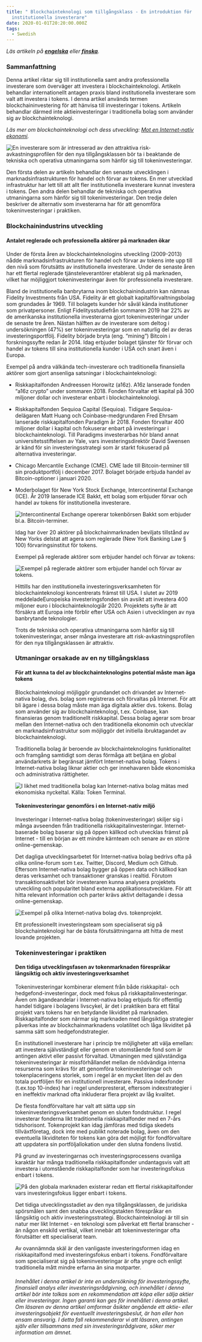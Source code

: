 ```yaml
---
title: " Blockchainteknologi som tillgångsklass - En introduktion för
  institutionella investerare"
date: 2020-01-01T20:20:00.000Z
tags:
  - Swedish
---
```

*Läs artikeln på **[engelska](https://suspicious-kepler-340c57.netlify.com/posts/blockchain-as-an-asset-class-an-introduction-for-institutional-investors/)** eller **[finska](https://suspicious-kepler-340c57.netlify.com/posts/lohkoketjuteknologia-omaisuusluokkana-johdanto-institutionaalisille-sijoittajille/)**.*

### Sammanfattning

Denna artikel riktar sig till institutionella samt andra professionella investerare som överväger att investera i blockchainteknologi. Artikeln behandlar internationellt antagen praxis bland institutionella investerare som valt att investera i tokens. I denna artikel används termen blockchaininvestering för att hänvisa till investeringar i tokens. Artikeln behandlar därmed inte aktieinvesteringar i traditionella bolag som använder sig av blockchainteknologi.

*Läs mer om blockchainteknologi och dess utveckling: [Mot en Internet-nativ ekonomi](https://suspicious-kepler-340c57.netlify.com/posts/mot-en-internet-nativ-ekonomi/).*

![](/static/img/screenshot-2020-04-22-at-11.25.06.png "En investerare som är intresserad av den attraktiva risk-avkastningsprofilen för den nya tillgångsklassen bör ta i beaktande de tekniska och operativa utmaningarna som hänför sig till tokeninvesteringar.")

Den första delen av artikeln behandlar den senaste utvecklingen i marknadsinfrastrukturen för handel och förvar av tokens. En mer utvecklad infrastruktur har lett till att allt fler institutionella investerare kunnat investera i tokens. Den andra delen behandlar de tekniska och operativa utmaningarna som hänför sig till tokeninvesteringar. Den tredje delen beskriver de alternativ som investerarna har för att genomföra tokeninvesteringar i praktiken.

### Blockchainindustrins utveckling

#### Antalet reglerade och professionella aktörer på marknaden ökar

Under de första åren av blockchainteknologins utveckling (2009-2013) nådde marknadsinfrastrukturen för handel och förvar av tokens inte upp till den nivå som förutsätts av institutionella investerare. Under de senaste åren har ett flertal reglerade tjänsteleverantörer etablerat sig på marknaden, vilket har möjliggjort tokeninvesteringar även för professionella investerare.

Bland de institutionella banbrytarna inom blockchainindustrin kan nämnas Fidelity Investments från USA. Fidelity är ett globalt kapitalförvaltningsbolag som grundades år 1969. Till bolagets kunder hör såväl kända institutioner som privatpersoner. Enligt Fidelitysstudiefrån sommaren 2019 har 22% av de amerikanska institutionella investerarna gjort tokeninvesteringar under de senaste tre åren. Nästan hälften av de investerare som deltog i undersökningen (47%) ser tokeninvesteringar som en naturlig del av deras investeringsportfölj. Fidelity började bryta (eng. “mining”) Bitcoin i forskningssyfte redan år 2014. Idag erbjuder bolaget tjänster för förvar och handel av tokens till sina institutionella kunder i USA och snart även i Europa.

Exempel på andra välkända tech-investerare och traditionella finansiella aktörer som gjort ansenliga satsningar i blockchainteknologi:

* Riskkapitalfonden Andreessen Horowitz (a16z). A16z lanserade fonden “a16z crypto” under sommaren 2018. Fonden förvaltar ett kapital på 300 miljoner dollar och investerar enbart i blockchainteknologi.
* Riskkapitalfonden Sequioa Capital (Sequioa). Tidigare Sequioa-delägaren Matt Huang och Coinbase-medgrundaren Fred Ehrsam lanserade riskkapitalfonden Paradigm år 2018. Fonden förvaltar 400 miljoner dollar i kapital och fokuserar enbart på investeringar i blockchainteknologi. Till Paradigms investerarbas hör bland annat universitetsstiftelsen av Yale, vars investeringsdirektör David Swensen är känd för sin investeringsstrategi som är starkt fokuserad på alternativa investeringar.
* Chicago Mercantile Exchange (CME). CME lade till Bitcoin-terminer till sin produktportfölj i december 2017. Bolaget började erbjuda handel av Bitcoin-optioner i januari 2020.
* Moderbolaget för New York Stock Exchange, Intercontinental Exchange (ICE). År 2019 lanserade ICE Bakkt, ett bolag som erbjuder förvar och handel av tokens för institutionella investerare.

  ![](/static/img/screenshot-2020-04-22-at-11.26.00.png "Intercontinental Exchange opererar tokenbörsen Bakkt som erbjuder bl.a. Bitcoin-terminer.")

  Idag har över 20 aktörer på blockchainmarknaden beviljats tillstånd av New Yorks delstat att agera som reglerade (New York Banking Law § 100) förvaringsinstitut för tokens.

  Exempel på reglerade aktörer som erbjuder handel och förvar av tokens:

  ![](/static/img/screenshot-2020-04-22-at-11.25.16.png "Exempel på reglerade aktörer som erbjuder handel och förvar av tokens.")

  Hittills har den institutionella investeringsverksamheten för blockchainteknologi koncentrerats främst till USA. I slutet av 2019 meddeladeEuropeiska investeringsfonden sin avsikt att investera 400 miljoner euro i blockchainteknologiår 2020. Projektets syfte är att försäkra att Europa inte förblir efter USA och Asien i utvecklingen av nya banbrytande teknologier.

  Trots de tekniska och operativa utmaningarna som hänför sig till tokeninvesteringar, anser många investerare att risk-avkastningsprofilen för den nya tillgångsklassen är attraktiv.

  ### Utmaningar orsakade av en ny tillgångsklass

  #### För att kunna ta del av blockchainteknologins potential måste man äga tokens

  Blockchainteknologi möjliggör grundandet och drivandet av Internet-nativa bolag, dvs. bolag som registreras och förvaltas på Internet. För att bli ägare i dessa bolag måste man äga digitala aktier dvs. tokens. Bolag som använder sig av blockchainteknologi, t.ex. Coinbase, kan finansieras genom traditionellt riskkapital. Dessa bolag agerar som broar mellan den Internet-nativa och den traditionella ekonomin och utvecklar en marknadsinfrastruktur som möjliggör det initiella ibruktagandet av blockchainteknologi.

  Traditionella bolag är beroende av blockchainteknologins funktionalitet och framgång samtidigt som deras förmåga att betjäna en global användarkrets är begränsat jämfört Internet-nativa bolag. Tokens i Internet-nativa bolag liknar aktier och ger innehavaren både ekonomiska och administrativa rättigheter.

  ![](/static/img/screenshot-2020-04-22-at-10.56.34.png "I likhet med traditionella bolag kan Internet-nativa bolag mätas med ekonomiska nyckeltal. Källa: Token Terminal.")

  #### Tokeninvesteringar genomförs i en Internet-nativ miljö

  Investeringar i Internet-nativa bolag (tokeninvesteringar) skiljer sig i många avseenden från traditionella riskkapitalinvesteringar. Internet-baserade bolag baserar sig på öppen källkod och utvecklas främst på Internet - till en början av ett mindre kärnteam och senare av en större online-gemenskap.

  Det dagliga utvecklingsarbetet för Internet-nativa bolag bedrivs ofta på olika online-forum som t.ex. Twitter, Discord, Medium och Github. Eftersom Internet-nativa bolag bygger på öppen data och källkod kan deras verksamhet och transaktioner granskas i realtid. Förutom transaktionsaktivitet bör investeraren kunna analysera projektets utveckling och popularitet bland externa applikationsutvecklare. För att hitta relevant information och parter krävs aktivt deltagande i dessa online-gemenskap. 

  ![](/static/img/screenshot-2020-04-22-at-11.25.25.png "Exempel på olika Internet-nativa bolag dvs. tokenprojekt.")

  Ett professionellt investeringsteam som specialiserat sig på blockchainteknologi har de bästa förutsättningarna att hitta de mest lovande projekten.

  ### Tokeninvesteringar i praktiken

  #### Den tidiga utvecklingsfasen av tokenmarknaden förespråkar långsiktig och aktiv investeringsverksamhet

  Tokeninvesteringar kombinerar element från både riskkapital- och hedgefond-investeringar, dock med fokus på riskkapitalinvesteringar. Även om ägandeandelar i Internet-nativa bolag erbjuds för offentlig handel tidigare i bolagens livscykel, är det i praktiken bara ett fåtal projekt vars tokens har en betydande likviditet på marknaden. Riskkapitalfonder som närmar sig marknaden med långsiktiga strategier påverkas inte av blockchainmarknadens volatilitet och låga likviditet på samma sätt som hedgefondstrategier.

  En institutionell investerare har i princip tre möjligheter att välja emellan: att investera självständigt eller genom en utomstående fond som är antingen aktivt eller passivt förvaltad. Utmaningen med självständiga tokeninvesteringar är missförhållandet mellan de nödvändiga interna resurserna som krävs för att genomföra tokeninvesteringar och tokenplaceringens storlek, som i regel är en mycket liten del av den totala portföljen för en institutionell investerare. Passiva indexfonder (t.ex.top 10-index) har i regel underpresterat, eftersom indexstrategier i en ineffektiv marknad ofta inkluderar flera projekt av låg kvalitet.

  De flesta fondförvaltare har valt att sätta upp sin tokeninvesteringsverksamhet genom en sluten fondstruktur. I regel investerar fonderna likt traditionella riskkapitalfonder med en 7-års tidshorisont. Tokenprojekt kan idag jämföras med tidiga skedets tillväxtföretag, dock inte med publikt noterade bolag, även om den eventuella likviditeten för tokens kan göra det möjligt för fondförvaltare att uppdatera sin portföljallokation under den slutna fondens livstid.

  På grund av investeringarnas och investeringsprocessens ovanliga karaktär har många traditionella riskkapitalfonder undantagsvis valt att investera i utomstående riskkapitalfonder som har investeringsfokus enbart i tokens.

  ![](/static/img/screenshot-2020-04-22-at-11.24.52.png "På den globala marknaden existerar redan ett flertal riskkapitalfonder vars investeringsfokus ligger enbart i tokens.")

  Det tidiga utvecklingsstadiet av den nya tillgångsklassen, de juridiska spörsmålen samt den snabba utvecklingstakten förespråkar en långsiktig och aktiv investeringsstrategi. Blockchainteknologi är till sin natur mer likt Internet - en teknologi som påverkat ett flertal branscher - än någon enskild vertikal, vilket innebär att tokeninvesteringar ofta förutsätter ett specialiserat team.

  Av ovannämnda skäl är den vanligaste investeringsformen idag en riskkapitalfond med investeringsfokus enbart i tokens. Fondförvaltare som specialiserat sig på tokeninvesteringar är ofta yngre och enligt traditionella mått mindre erfarna än sina motparter.

  ###### Innehållet i denna artikel är inte en undersökning för investeringssyfte, finansiell analys eller investeringsrådgivning, och innehållet i denna artikel bör inte tolkas som en rekommendation att köpa eller sälja aktier eller investeringar. Ingen garanti kan ges för innehållet i denna artikel. Om läsaren av denna artikel omformar åsikter angående ett aktie- eller investeringsobjekt för eventuellt investeringsbeslut, är han eller hon ensam ansvarig. I detta fall rekommenderar vi att läsaren, antingen själv eller tillsammans med sin investeringsrådgivare, söker mer information om ämnet.